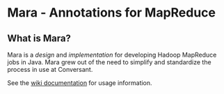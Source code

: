 # Mara - Annotations for MapReduce

## What is Mara? ##
Mara is a _design_ and _implementation_ for developing Hadoop MapReduce jobs in Java. Mara grew out of the need to simplify and standardize the process in use at Conversant.

See the [wiki documentation](wiki) for usage information.

